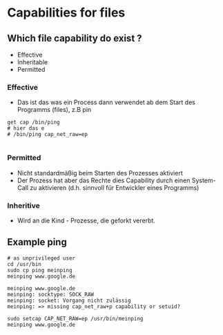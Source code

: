 # Capabilities for files 

## Which file capability do exist ?

  * Effective
  * Inheritable
  * Permitted

### Effective 

  * Das ist das was ein Process dann verwendet ab dem Start des Programms (files), z.B pin

```
get cap /bin/ping
# hier das e 
# /bin/ping cap_net_raw=ep


```

### Permitted 

  * Nicht standardmäßig beim Starten des Prozesses aktiviert
  * Der Prozess hat aber das Rechte dies Capability durch einen System-Call zu aktivieren (d.h. sinnvoll für Entwickler eines Programms)

### Inheritive 

  * Wird an die Kind - Prozesse, die geforkt vererbt.

## Example ping 

```
# as unprivileged user
cd /usr/bin
sudo cp ping meinping
meinping www.google.de
```

```
meinping www.google.de
meinping: socktype: SOCK_RAW
meinping: socket: Vorgang nicht zulässig
meinping: => missing cap_net_raw+p capability or setuid?
```

```
sudo setcap CAP_NET_RAW=ep /usr/bin/meinping
meinping www.google.de
```
